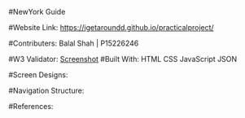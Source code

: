 #NewYork Guide

#Website Link:
https://igetaroundd.github.io/practicalproject/

#Contributers:
Balal Shah | P15226246

#W3 Validator:
[Screenshot](../img/w3.jpg)
#Built With:
HTML
CSS
JavaScript
JSON

#Screen Designs:


#Navigation Structure:


#References:

